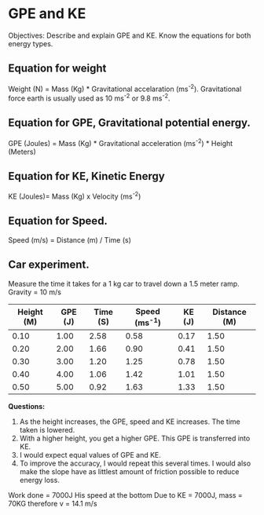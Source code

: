 # GPE and KE
Objectives:
Describe and explain GPE and KE.
Know the equations for both energy types.

## Equation for weight
Weight (N) = Mass (Kg) * Gravitational accelaration (ms<sup>-2</sup>).
Gravitational force earth is usually used as 10 ms<sup>-2</sup> or 9.8 ms<sup>-2</sup>.

## Equation for GPE, Gravitational potential energy.
GPE (Joules) = Mass (Kg) * Gravitational acceleration (ms<sup>-2</sup>) * Height (Meters)

## Equation for KE, Kinetic Energy
KE (Joules)= Mass (Kg) x Velocity (ms<sup>-2</sup>)

## Equation for Speed.
Speed (m/s) = Distance (m) / Time (s)


## Car experiment.
Measure the time it takes for a 1 kg car to travel down a 1.5 meter ramp.
Gravity = 10 m/s

| Height (M) | GPE (J) | Time (S) | Speed (ms<sup>-1</sup>) | KE (J) | Distance  (M) | 
| -----------|---------|----------|-------------|--------|----------|
| 0.10 | 1.00 | 2.58 | 0.58 | 0.17 | 1.50 |
| 0.20 | 2.00 | 1.66 | 0.90 | 0.41 | 1.50 |
| 0.30 | 3.00 | 1.20 | 1.25 | 0.78 | 1.50 |
| 0.40 | 4.00 | 1.06 | 1.42 | 1.01 | 1.50 |
| 0.50 | 5.00 | 0.92 | 1.63 | 1.33 | 1.50 |

**Questions:**
1) As the height increases, the GPE, speed and KE increases. The time taken is lowered.
2) With a higher height, you get a higher GPE. This GPE is transferred into KE.
3) I would expect equal values of GPE and KE.
4) To improve the accuracy, I would repeat this several times. I would also make the slope have as littlest amount of friction possible to reduce energy loss.


Work done = 7000J
His speed at the bottom
Due to KE = 7000J, mass = 70KG
therefore v = 14.1 m/s